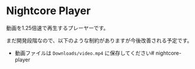 # Nightcore Player

動画を1.25倍速で再生するプレーヤーです。

まだ開発段階なので、以下のような制約がありますが今後改善される予定です。

- 動画ファイルは `Downloads/video.mp4` に保存してください# nightcore-player
